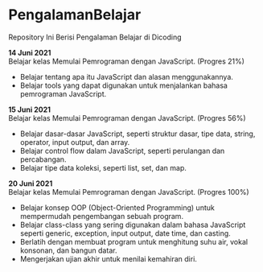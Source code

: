 # PengalamanBelajar
Repository Ini Berisi Pengalaman Belajar di Dicoding

**14 Juni 2021**  
Belajar kelas Memulai Pemrograman dengan JavaScript. (Progres 21%)
  * Belajar tentang apa itu JavaScript dan alasan menggunakannya.
  * Belajar tools yang dapat digunakan untuk menjalankan bahasa pemrograman JavaScript.

**15 Juni 2021**  
Belajar kelas Memulai Pemrograman dengan JavaScript. (Progres 56%)
  * Belajar dasar-dasar JavaScript, seperti struktur dasar, tipe data, string, operator, input output, dan array.
  * Belajar control flow dalam JavaScript, seperti perulangan dan percabangan.
  * Belajar tipe data koleksi, seperti list, set, dan map.

**20 Juni 2021**  
Belajar kelas Memulai Pemrograman dengan JavaScript. (Progres 100%)
  * Belajar konsep OOP (Object-Oriented Programming) untuk mempermudah pengembangan sebuah program.
  * Belajar class-class yang sering digunakan dalam bahasa JavaScript seperti generic, exception, input output, date time, dan casting. 
  * Berlatih dengan membuat program untuk menghitung suhu air, vokal konsonan, dan bangun datar. 
  * Mengerjakan ujian akhir untuk menilai kemahiran diri.
